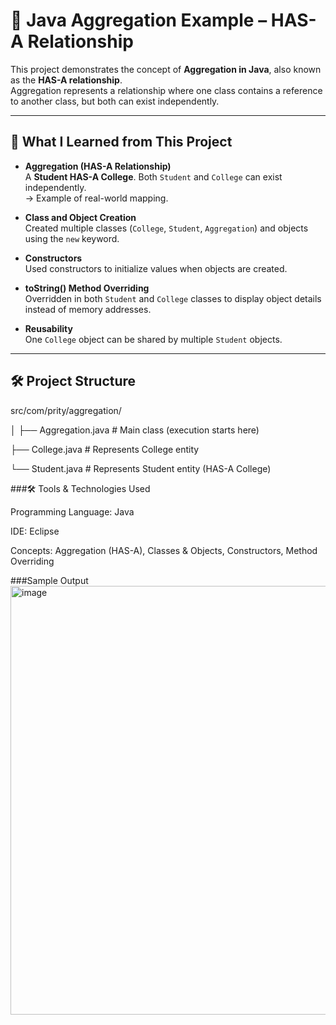 # 📘 Java Aggregation Example – HAS-A Relationship

This project demonstrates the concept of **Aggregation in Java**, also known as the **HAS-A relationship**.  
Aggregation represents a relationship where one class contains a reference to another class, but both can exist independently.  

---

## 🚀 What I Learned from This Project

- **Aggregation (HAS-A Relationship)**  
  A **Student HAS-A College**. Both `Student` and `College` can exist independently.  
  → Example of real-world mapping.

- **Class and Object Creation**  
  Created multiple classes (`College`, `Student`, `Aggregation`) and objects using the `new` keyword.

- **Constructors**  
  Used constructors to initialize values when objects are created.

- **toString() Method Overriding**  
  Overridden in both `Student` and `College` classes to display object details instead of memory addresses.

- **Reusability**  
  One `College` object can be shared by multiple `Student` objects.

---

## 🛠 Project Structure

src/com/prity/aggregation/

│
├── Aggregation.java # Main class (execution starts here)

├── College.java # Represents College entity

└── Student.java # Represents Student entity (HAS-A College)

###🛠 Tools & Technologies Used

Programming Language: Java

IDE: Eclipse

Concepts: Aggregation (HAS-A), Classes & Objects, Constructors, Method Overriding

###Sample Output
<img width="1676" height="686" alt="image" src="https://github.com/user-attachments/assets/244be87c-b51d-4b4c-b14f-5f03e479e96e" />
